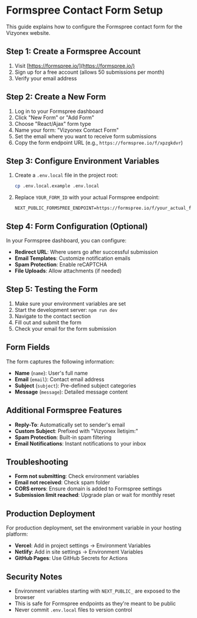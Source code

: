 # Formspree Contact Form Setup

This guide explains how to configure the Formspree contact form for the Vizyonex website.

## Step 1: Create a Formspree Account

1. Visit [https://formspree.io/](https://formspree.io/)
2. Sign up for a free account (allows 50 submissions per month)
3. Verify your email address

## Step 2: Create a New Form

1. Log in to your Formspree dashboard
2. Click "New Form" or "Add Form"
3. Choose "React/Ajax" form type
4. Name your form: "Vizyonex Contact Form"
5. Set the email where you want to receive form submissions
6. Copy the form endpoint URL (e.g., `https://formspree.io/f/xpzgkdvr`)

## Step 3: Configure Environment Variables

1. Create a `.env.local` file in the project root:
   ```bash
   cp .env.local.example .env.local
   ```

2. Replace `YOUR_FORM_ID` with your actual Formspree endpoint:
   ```env
   NEXT_PUBLIC_FORMSPREE_ENDPOINT=https://formspree.io/f/your_actual_form_id
   ```

## Step 4: Form Configuration (Optional)

In your Formspree dashboard, you can configure:

- **Redirect URL**: Where users go after successful submission
- **Email Templates**: Customize notification emails
- **Spam Protection**: Enable reCAPTCHA
- **File Uploads**: Allow attachments (if needed)

## Step 5: Testing the Form

1. Make sure your environment variables are set
2. Start the development server: `npm run dev`
3. Navigate to the contact section
4. Fill out and submit the form
5. Check your email for the form submission

## Form Fields

The form captures the following information:

- **Name** (`name`): User's full name
- **Email** (`email`): Contact email address
- **Subject** (`subject`): Pre-defined subject categories
- **Message** (`message`): Detailed message content

## Additional Formspree Features

- **Reply-To**: Automatically set to sender's email
- **Custom Subject**: Prefixed with "Vizyonex İletişim:"
- **Spam Protection**: Built-in spam filtering
- **Email Notifications**: Instant notifications to your inbox

## Troubleshooting

- **Form not submitting**: Check environment variables
- **Email not received**: Check spam folder
- **CORS errors**: Ensure domain is added to Formspree settings
- **Submission limit reached**: Upgrade plan or wait for monthly reset

## Production Deployment

For production deployment, set the environment variable in your hosting platform:

- **Vercel**: Add in project settings → Environment Variables
- **Netlify**: Add in site settings → Environment Variables  
- **GitHub Pages**: Use GitHub Secrets for Actions

## Security Notes

- Environment variables starting with `NEXT_PUBLIC_` are exposed to the browser
- This is safe for Formspree endpoints as they're meant to be public
- Never commit `.env.local` files to version control